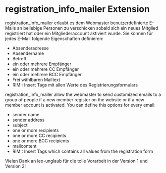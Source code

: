 registration_info_mailer Extension
==================================

registration_info_mailer erlaubt es dem Webmaster benutzerdefinierte E-Mails an beliebige Personen zu verschicken sobald sich ein neues Mitglied registriert hat oder ein Mitgliederaccount aktiviert wurde. Sie können für jedes E-Mail folgende Eigenschaften definieren:

* Absenderadresse
* Absendername
* Betreff
* ein oder mehrere Empfänger
* ein oder mehrere CC Empfänger
* ein oder mehrere BCC Empfänger
* Frei wählbaren Mailtext
* RIM:: Insert Tags mit allen Werte des Registrierungsformulars

registration_info_mailer allow the webmaster to send customized emails to a group of people if a new member register on the website or if a new member account is activated. You can define this options for every email:

* sender name
* sender address
* subject
* one or more recipients
* one or more CC recipients
* one or more BCC recipients
* mailcontent
* RIM:: Insert Tags which contains all values from the registration form

Vielen Dank an leo-unglaub für die tolle Vorarbeit in der Version 1 und Version 2!